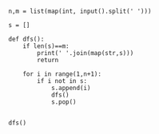 <pre>
<code>
n,m = list(map(int, input().split(' ')))

s = []

def dfs():
    if len(s)==m:
        print(' '.join(map(str,s)))
        return

    for i in range(1,n+1):
        if i not in s:
            s.append(i)
            dfs()
            s.pop()


dfs()
</code>
</pre>


